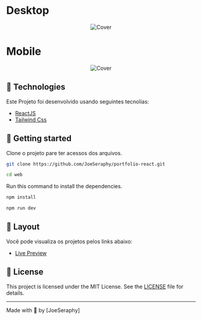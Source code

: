# Desktop

<p align="center">
    
  <img alt="Cover" src="">
</p>

# Mobile

<p align="center">
  <img alt="Cover" src="">
</p>

## 🧪 Technologies

Este Projeto foi desenvolvido usando seguintes tecnolias:

- [ReactJS](https://reactjs.org)
- [Tailwind Css](https://tailwindcss.com)

## 🚀 Getting started

Clone o projeto pare ter acessos dos arquivos.

```bash
git clone https://github.com/JoeSeraphy/portfolio-react.git

cd web
```

Run this command to install the dependencies.

```bash
npm install

npm run dev
```

## 🔖 Layout

Você pode visualiza os projetos pelos links abaixo:

- [Live Preview]()

## 📝 License

This project is licensed under the MIT License. See the [LICENSE](LICENSE) file for details.

---

Made with 💜 by [JoeSeraphy]
